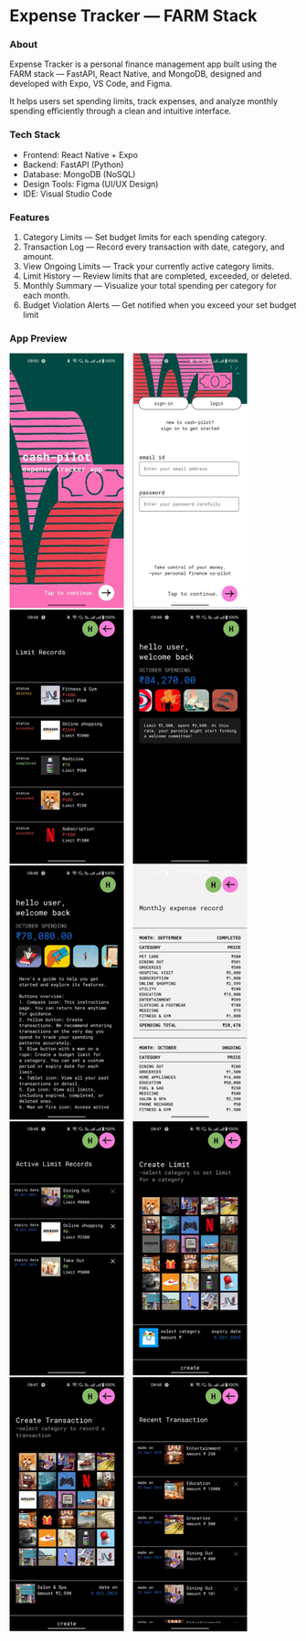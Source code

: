 # Expense Tracker — FARM Stack
### About
Expense Tracker is a personal finance management app built using the FARM stack — FastAPI, React Native, and MongoDB, designed and developed with Expo, VS Code, and Figma.

It helps users set spending limits, track expenses, and analyze monthly spending efficiently through a clean and intuitive interface.

### Tech Stack
  * Frontend: React Native + Expo
  * Backend: FastAPI (Python)
  * Database: MongoDB (NoSQL)
  * Design Tools: Figma (UI/UX Design)
  * IDE: Visual Studio Code

### Features
1. Category Limits — Set budget limits for each spending category.
2. Transaction Log — Record every transaction with date, category, and amount.
3. View Ongoing Limits — Track your currently active category limits.
4. Limit History — Review limits that are completed, exceeded, or deleted.
5. Monthly Summary — Visualize your total spending per category for each month.
6. Budget Violation Alerts — Get notified when you exceed your set budget limit

### App Preview
<p alig="center">
 <img src="preview/app.jpg" alt="App Screen" width="200"/>
 &nbsp;&nbsp;
  <img src="preview/authentication-screen.jpg" alt="App Screen" width="200"/>
 &nbsp;&nbsp;
  <img src="preview/budget-records-screen.jpg" alt="App Screen" width="200"/>
 &nbsp;&nbsp;
  <img src="preview/budget-violation-remainder-screen.jpg" alt="App Screen" width="200"/>
 &nbsp;&nbsp;
  <img src="preview/main-screen.jpg" alt="App Screen" width="200"/>
 &nbsp;&nbsp;
  <img src="preview/monthly-summary-screen.jpg" alt="App Screen" width="200"/>
 &nbsp;&nbsp;
  <img src="preview/ongoing-budget-screen.jpg" alt="App Screen" width="200"/>
 &nbsp;&nbsp;
  <img src="preview/set-budget-screen.jpg" alt="App Screen" width="200"/>
 &nbsp;&nbsp;
  <img src="preview/transaction-entry-screen.jpg" alt="App Screen" width="200"/>
 &nbsp;&nbsp;
  <img src="preview/transaction-record-screen.jpg" alt="App Screen" width="200"/>
 &nbsp;&nbsp;
</p>
